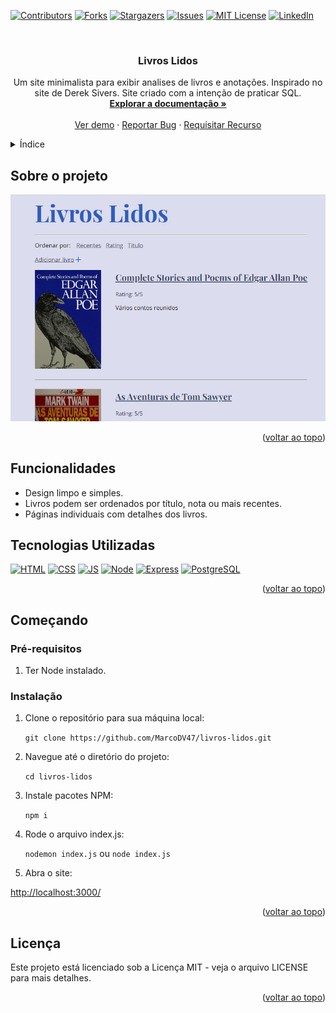 <!-- Improved compatibility of voltar ao topo link: See: https://github.com/othneildrew/Best-README-Template/pull/73 -->
<a id="readme-top"></a>
<!--
*** Thanks for checking out the Best-README-Template. If you have a suggestion
*** that would make this better, please fork the repo and create a pull request
*** or simply open an issue with the tag "enhancement".
*** Don't forget to give the project a star!
*** Thanks again! Now go create something AMAZING! :D
-->

<!-- PROJECT SHIELDS -->
<!--
*** I'm using markdown "reference style" links for readability.
*** Reference links are enclosed in brackets [ ] instead of parentheses ( ).
*** See the bottom of this document for the declaration of the reference variables
*** for contributors-url, forks-url, etc. This is an optional, concise syntax you may use.
*** https://www.markdownguide.org/basic-syntax/#reference-style-links
-->
[![Contributors][contributors-shield]][contributors-url] [![Forks][forks-shield]][forks-url] [![Stargazers][stars-shield]][stars-url] [![Issues][issues-shield]][issues-url] [![MIT License][license-shield]][license-url] [![LinkedIn][linkedin-shield]][linkedin-url]

<!-- PROJECT LOGO -->
<br />
<div align="center">
  <a href="https://github.com/MarcoDV47/livros-lidos">
  </a>

<h3 align="center">Livros Lidos</h3>

  <p align="center">
    Um site minimalista para exibir analises de livros e anotações. Inspirado no site de Derek Sivers.
    Site criado com a intenção de praticar SQL.
    <br />
    <a href="https://github.com/MarcoDV47/livros-lidos"><strong>Explorar a documentação »</strong></a>
    <br />
    <br />
    <a href="https://github.com/MarcoDV47/livros-lidos">Ver demo</a>
    ·
    <a href="https://github.com/MarcoDV47/livros-lidos/issues/new?labels=bug&template=bug-report---.md">Reportar Bug</a>
    ·
    <a href="https://github.com/MarcoDV47/livros-lidos/issues/new?labels=enhancement&template=feature-request---.md">Requisitar Recurso</a>
  </p>
</div>

<!-- Índice -->
<details>
  <summary>Índice</summary>  <ol>
    <li>
      <a href="#sobre-o-projeto">Sobre o  Projeto</a>
      <ul>
        <li><a href="#tecnologias-utilizadas">Tecnologias Utilizadas</a></li>
      </ul>
    </li>
    <li>
      <a href="#getting-started">Começando</a>
      <ul>
        <li><a href="#prerequisites">Pré-requisitos</a></li>
        <li><a href="#installation">Instalação</a></li>
      </ul>
    </li>
    <li><a href="#license">Licença</a></li>
  </ol>
</details>

<!-- ABOUT THE PROJECT -->
## Sobre o projeto

[![Site screenshot][product-screenshot]](./public/assets/images/screenshot.png)

<p align="right">(<a href="#readme-top">voltar ao topo</a>)</p>

## Funcionalidades

- Design limpo e simples.
- Livros podem ser ordenados por título, nota ou mais recentes.
- Páginas individuais com detalhes dos livros.

## Tecnologias Utilizadas

[![HTML][html-link]](https://www.w3schools.com/html/) [![CSS][css-link]](https://www.w3schools.com/css/default.asp) [![JS][js-link]](https://www.w3schools.com/js/DEFAULT.asp)  [![Node][node-link]](https://nodejs.org/) [![Express][express-link]](https://expressjs.com/pt-br/) [![PostgreSQL][postgresql-link]](https://www.postgresql.org/)

<p align="right">(<a href="#readme-top">voltar ao topo</a>)</p>

## Começando <a id="getting-started"></a>

### Pré-requisitos <a id="prerequisites"></a>

1. Ter Node instalado.

### Instalação <a id="installation"></a>

1. Clone o repositório para sua máquina local:

   `git clone https://github.com/MarcoDV47/livros-lidos.git`

2. Navegue até o diretório do projeto:

    `cd livros-lidos`

3. Instale pacotes NPM:

    `npm i`

4. Rode o arquivo index.js:

    `nodemon index.js`
ou
    `node index.js`

5. Abra o site:

<http://localhost:3000/>

<p align="right">(<a href="#readme-top">voltar ao topo</a>)</p>

## Licença <a id="license"></a>

Este projeto está licenciado sob a Licença MIT - veja o arquivo LICENSE para mais detalhes.

<p align="right">(<a href="#readme-top">voltar ao topo</a>)</p>

<!-- MARKDOWN LINKS & IMAGES -->
<!-- https://www.markdownguide.org/basic-syntax/#reference-style-links -->

[contributors-shield]: https://img.shields.io/github/contributors/MarcoDV47/livros-lidos.svg?style=for-the-badge
[contributors-url]: https://github.com/MarcoDV47/livros-lidos/graphs/contributors
[forks-shield]: https://img.shields.io/github/forks/MarcoDV47/livros-lidos.svg?style=for-the-badge
[forks-url]: https://github.com/MarcoDV47/livros-lidos/network/members
[stars-shield]: https://img.shields.io/github/stars/MarcoDV47/livros-lidos.svg?style=for-the-badge
[stars-url]: https://github.com/MarcoDV47/livros-lidos/stargazers
[issues-shield]: https://img.shields.io/github/issues/MarcoDV47/livros-lidos.svg?style=for-the-badge
[issues-url]: https://github.com/MarcoDV47/livros-lidos/issues
[license-shield]: https://img.shields.io/github/license/MarcoDV47/livros-lidos.svg?style=for-the-badge
[license-url]: https://github.com/MarcoDV47/livros-lidos/blob/master/LICENSE.txt
[linkedin-shield]: https://img.shields.io/badge/-LinkedIn-black.svg?style=for-the-badge&logo=linkedin&colorB=555
[linkedin-url]: https://linkedin.com/in/marco-antônio-dal-vesco-7618a129b/

[html-link]: https://img.shields.io/badge/HTML-239120?style=for-the-badge&logo=html5&logoColor=white
[css-link]: https://img.shields.io/badge/CSS-1572B6?&style=for-the-badge&logo=css3&logoColor=white
[js-link]: https://img.shields.io/badge/JavaScript-323330?style=for-the-badge&logo=javascript&logoColor=F7DF1E
[express-link]: https://img.shields.io/badge/Express.js-404D59?style=for-the-badge&logo=express
[postgresql-link]: https://img.shields.io/badge/PostgreSQL-316192?style=for-the-badge&logo=postgresql&logoColor=white
[node-link]: https://img.shields.io/badge/Node.js-43853D?style=for-the-badge&logo=node.js&logoColor=white
[product-screenshot]: ./public/assets/images/screenshot.png
